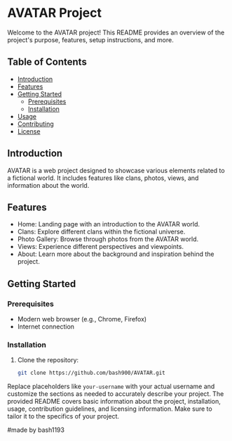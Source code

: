 # AVATAR Project

Welcome to the AVATAR project! This README provides an overview of the project's purpose, features, setup instructions, and more.

## Table of Contents

- [Introduction](#introduction)
- [Features](#features)
- [Getting Started](#getting-started)
  - [Prerequisites](#prerequisites)
  - [Installation](#installation)
- [Usage](#usage)
- [Contributing](#contributing)
- [License](#license)

## Introduction

AVATAR is a web project designed to showcase various elements related to a fictional world. It includes features like clans, photos, views, and information about the world.

## Features

- Home: Landing page with an introduction to the AVATAR world.
- Clans: Explore different clans within the fictional universe.
- Photo Gallery: Browse through photos from the AVATAR world.
- Views: Experience different perspectives and viewpoints.
- About: Learn more about the background and inspiration behind the project.

## Getting Started

### Prerequisites

- Modern web browser (e.g., Chrome, Firefox)
- Internet connection

### Installation

1. Clone the repository:

   ```sh
   git clone https://github.com/bash900/AVATAR.git


Replace placeholders like `your-username` with your actual username and customize the sections as needed to accurately describe your project. The provided README covers basic information about the project, installation, usage, contribution guidelines, and licensing information. Make sure to tailor it to the specifics of your project.


#made by bash1193

